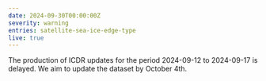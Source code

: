 ```yaml
---
date: 2024-09-30T00:00:00Z
severity: warning
entries: satellite-sea-ice-edge-type
live: true
---
```

The production of ICDR updates for the period 2024-09-12 to 2024-09-17 is delayed. We aim to update the dataset by October 4th.

